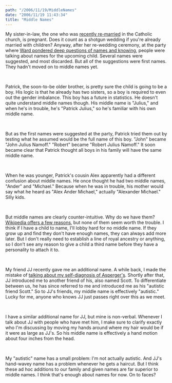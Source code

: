 ```yaml
---
path: "/2006/11/19/MiddleNames" 
date: "2006/11/19 11:43:34" 
title: "Middle Names" 
---
```

<p>My sister-in-law, the one who was <a href="http://typewriting.org/2006/11/14/Knowing_Names/#content">recently re-married</a> in the Catholic church, is pregnant. Does it count as a shotgun wedding if you're already married with children? Anyway, after her re-wedding ceremony, at the party where <a href="http://typewriting.org/2006/11/14/Knowing_Names/#content">Ward pondered deep questions of names and knowing</a>, people were talking about names for the upcoming child. Several names were suggested, and most discarded. But all of the suggestions were first names. They hadn't moved on to middle names yet.</p><br><p>Patrick, the soon-to-be older brother, is pretty sure the child is going to be a boy. His logic is that he already has two sisters, so a boy is required to even out the gender imbalance. This boy has a future in statistics. He doesn't quite understand middle names though. His middle name is "Julius," and when he's in trouble, he's "Patrick Julius," so he's familiar with his own middle name.</p><br><p>But as the first names were suggested at the party, Patrick tried them out by testing what he assumed would be the full name of this boy. "John" became "John Julius Namoff." "Robert" became "Robert Julius Namoff." It soon became clear that Patrick thought all boys in his family will have the same middle name.</p><br><p>When he was younger, Patrick's cousin Alex apparently had a different confusion about middle names. He once thought he had two middle names, "Ander" and "Michael." Because when he was in trouble, his mother would say what he heard as "Alex Ander Michael," actually "Alexander Michael." Silly kids.</p><br><p>But middle names are clearly counter-intuitive. Why do we have them? <a href="http://en.wikipedia.org/wiki/Middle_name">Wikipedia offers a few reasons</a>, but none of them seem worth the trouble. I think if I have a child to name, I'll lobby hard for no middle name. If they grow up and find they don't have enough names, they can always add more later. But I don't really need to establish a line of royal ancestry or anything, so I don't see any reason to give a child a third name before they have a personality to attach it to.</p><br><p>My friend JJ recently gave me an additional name. A while back, I made the mistake of <a href="http://typewriting.org/2005/03/20/Asperger%27s/">talking about my self-diagnosis of Asperger's</a>. Shortly after that, JJ introduced me to another friend of his, also named Scott. To differentiate between us, he has since referred to me and introduced me as his "autistic friend Scott." So to JJ's friends, my middle name is effectively "autistic." Lucky for me, anyone who knows JJ just passes right over this as we meet.</p><br><p>I have a similar additional name for JJ, but mine is non-verbal. Whenever I talk about JJ with people who have met him, I make sure to clarify exactly who I'm discussing by moving my hands around where my hair would be if it were as large as JJ's. So his middle name is effectively a hand motion about four inches from the head.</p><br><p>My "autistic" name has a small problem: I'm not actually autistic. And JJ's hand-wavey name has a problem whenever he gets a haircut. But I think these ad hoc additions to our family and given names are far superior to middle names. I think that's enough about names for now. On to faces?</p>